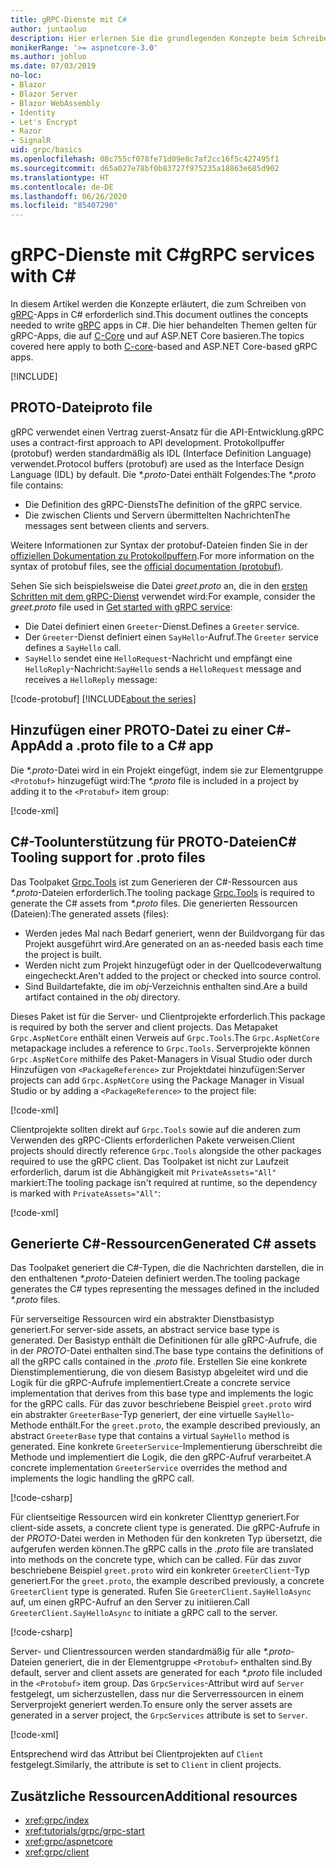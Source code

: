 ```yaml
---
title: gRPC-Dienste mit C#
author: juntaoluo
description: Hier erlernen Sie die grundlegenden Konzepte beim Schreiben von gRPC-Diensten mit C#.
monikerRange: '>= aspnetcore-3.0'
ms.author: johluo
ms.date: 07/03/2019
no-loc:
- Blazor
- Blazor Server
- Blazor WebAssembly
- Identity
- Let's Encrypt
- Razor
- SignalR
uid: grpc/basics
ms.openlocfilehash: 08c755cf078fe71d09e8c7af2cc16f5c427495f1
ms.sourcegitcommit: d65a027e78bf0b83727f975235a18863e685d902
ms.translationtype: HT
ms.contentlocale: de-DE
ms.lasthandoff: 06/26/2020
ms.locfileid: "85407290"
---
```

# <a name="grpc-services-with-c"></a><span data-ttu-id="cf618-103">gRPC-Dienste mit C\#</span><span class="sxs-lookup"><span data-stu-id="cf618-103">gRPC services with C\#</span></span>

<span data-ttu-id="cf618-104">In diesem Artikel werden die Konzepte erläutert, die zum Schreiben von [gRPC](https://grpc.io/docs/guides/)-Apps in C# erforderlich sind.</span><span class="sxs-lookup"><span data-stu-id="cf618-104">This document outlines the concepts needed to write [gRPC](https://grpc.io/docs/guides/) apps in C#.</span></span> <span data-ttu-id="cf618-105">Die hier behandelten Themen gelten für gRPC-Apps, die auf [C-Core](https://grpc.io/blog/grpc-stacks) und auf ASP.NET Core basieren.</span><span class="sxs-lookup"><span data-stu-id="cf618-105">The topics covered here apply to both [C-core](https://grpc.io/blog/grpc-stacks)-based and ASP.NET Core-based gRPC apps.</span></span>

[!INCLUDE[](~/includes/gRPCazure.md)]

## <a name="proto-file"></a><span data-ttu-id="cf618-106">PROTO-Datei</span><span class="sxs-lookup"><span data-stu-id="cf618-106">proto file</span></span>

<span data-ttu-id="cf618-107">gRPC verwendet einen Vertrag zuerst-Ansatz für die API-Entwicklung.</span><span class="sxs-lookup"><span data-stu-id="cf618-107">gRPC uses a contract-first approach to API development.</span></span> <span data-ttu-id="cf618-108">Protokollpuffer (protobuf) werden standardmäßig als IDL (Interface Definition Language) verwendet.</span><span class="sxs-lookup"><span data-stu-id="cf618-108">Protocol buffers (protobuf) are used as the Interface Design Language (IDL) by default.</span></span> <span data-ttu-id="cf618-109">Die *\*.proto*-Datei enthält Folgendes:</span><span class="sxs-lookup"><span data-stu-id="cf618-109">The *\*.proto* file contains:</span></span>

* <span data-ttu-id="cf618-110">Die Definition des gRPC-Diensts</span><span class="sxs-lookup"><span data-stu-id="cf618-110">The definition of the gRPC service.</span></span>
* <span data-ttu-id="cf618-111">Die zwischen Clients und Servern übermittelten Nachrichten</span><span class="sxs-lookup"><span data-stu-id="cf618-111">The messages sent between clients and servers.</span></span>

<span data-ttu-id="cf618-112">Weitere Informationen zur Syntax der protobuf-Dateien finden Sie in der [offiziellen Dokumentation zu Protokollpuffern](https://developers.google.com/protocol-buffers/docs/proto3).</span><span class="sxs-lookup"><span data-stu-id="cf618-112">For more information on the syntax of protobuf files, see the [official documentation (protobuf)](https://developers.google.com/protocol-buffers/docs/proto3).</span></span>

<span data-ttu-id="cf618-113">Sehen Sie sich beispielsweise die Datei *greet.proto* an, die in den [ersten Schritten mit dem gRPC-Dienst](xref:tutorials/grpc/grpc-start) verwendet wird:</span><span class="sxs-lookup"><span data-stu-id="cf618-113">For example, consider the *greet.proto* file used in [Get started with gRPC service](xref:tutorials/grpc/grpc-start):</span></span>

* <span data-ttu-id="cf618-114">Die Datei definiert einen `Greeter`-Dienst.</span><span class="sxs-lookup"><span data-stu-id="cf618-114">Defines a `Greeter` service.</span></span>
* <span data-ttu-id="cf618-115">Der `Greeter`-Dienst definiert einen `SayHello`-Aufruf.</span><span class="sxs-lookup"><span data-stu-id="cf618-115">The `Greeter` service defines a `SayHello` call.</span></span>
* <span data-ttu-id="cf618-116">`SayHello` sendet eine `HelloRequest`-Nachricht und empfängt eine `HelloReply`-Nachricht:</span><span class="sxs-lookup"><span data-stu-id="cf618-116">`SayHello` sends a `HelloRequest` message and receives a `HelloReply` message:</span></span>

[!code-protobuf[](~/tutorials/grpc/grpc-start/sample/GrpcGreeter/Protos/greet.proto)]
[!INCLUDE[about the series](~/includes/code-comments-loc.md)]

## <a name="add-a-proto-file-to-a-c-app"></a><span data-ttu-id="cf618-117">Hinzufügen einer PROTO-Datei zu einer C\#-App</span><span class="sxs-lookup"><span data-stu-id="cf618-117">Add a .proto file to a C\# app</span></span>

<span data-ttu-id="cf618-118">Die *\*.proto*-Datei wird in ein Projekt eingefügt, indem sie zur Elementgruppe `<Protobuf>` hinzugefügt wird:</span><span class="sxs-lookup"><span data-stu-id="cf618-118">The *\*.proto* file is included in a project by adding it to the `<Protobuf>` item group:</span></span>

[!code-xml[](~/tutorials/grpc/grpc-start/sample/GrpcGreeter/GrpcGreeter.csproj?highlight=2&range=7-9)]

## <a name="c-tooling-support-for-proto-files"></a><span data-ttu-id="cf618-119">C#-Toolunterstützung für PROTO-Dateien</span><span class="sxs-lookup"><span data-stu-id="cf618-119">C# Tooling support for .proto files</span></span>

<span data-ttu-id="cf618-120">Das Toolpaket [Grpc.Tools](https://www.nuget.org/packages/Grpc.Tools/) ist zum Generieren der C#-Ressourcen aus *\*.proto*-Dateien erforderlich.</span><span class="sxs-lookup"><span data-stu-id="cf618-120">The tooling package [Grpc.Tools](https://www.nuget.org/packages/Grpc.Tools/) is required to generate the C# assets from *\*.proto* files.</span></span> <span data-ttu-id="cf618-121">Die generierten Ressourcen (Dateien):</span><span class="sxs-lookup"><span data-stu-id="cf618-121">The generated assets (files):</span></span>

* <span data-ttu-id="cf618-122">Werden jedes Mal nach Bedarf generiert, wenn der Buildvorgang für das Projekt ausgeführt wird.</span><span class="sxs-lookup"><span data-stu-id="cf618-122">Are generated on an as-needed basis each time the project is built.</span></span>
* <span data-ttu-id="cf618-123">Werden nicht zum Projekt hinzugefügt oder in der Quellcodeverwaltung eingecheckt.</span><span class="sxs-lookup"><span data-stu-id="cf618-123">Aren't added to the project or checked into source control.</span></span>
* <span data-ttu-id="cf618-124">Sind Buildartefakte, die im *obj*-Verzeichnis enthalten sind.</span><span class="sxs-lookup"><span data-stu-id="cf618-124">Are a build artifact contained in the *obj* directory.</span></span>

<span data-ttu-id="cf618-125">Dieses Paket ist für die Server- und Clientprojekte erforderlich.</span><span class="sxs-lookup"><span data-stu-id="cf618-125">This package is required by both the server and client projects.</span></span> <span data-ttu-id="cf618-126">Das Metapaket `Grpc.AspNetCore` enthält einen Verweis auf `Grpc.Tools`.</span><span class="sxs-lookup"><span data-stu-id="cf618-126">The `Grpc.AspNetCore` metapackage includes a reference to `Grpc.Tools`.</span></span> <span data-ttu-id="cf618-127">Serverprojekte können `Grpc.AspNetCore` mithilfe des Paket-Managers in Visual Studio oder durch Hinzufügen von `<PackageReference>` zur Projektdatei hinzufügen:</span><span class="sxs-lookup"><span data-stu-id="cf618-127">Server projects can add `Grpc.AspNetCore` using the Package Manager in Visual Studio or by adding a `<PackageReference>` to the project file:</span></span>

[!code-xml[](~/tutorials/grpc/grpc-start/sample/GrpcGreeter/GrpcGreeter.csproj?highlight=1&range=12)]

<span data-ttu-id="cf618-128">Clientprojekte sollten direkt auf `Grpc.Tools` sowie auf die anderen zum Verwenden des gRPC-Clients erforderlichen Pakete verweisen.</span><span class="sxs-lookup"><span data-stu-id="cf618-128">Client projects should directly reference `Grpc.Tools` alongside the other packages required to use the gRPC client.</span></span> <span data-ttu-id="cf618-129">Das Toolpaket ist nicht zur Laufzeit erforderlich, darum ist die Abhängigkeit mit `PrivateAssets="All"` markiert:</span><span class="sxs-lookup"><span data-stu-id="cf618-129">The tooling package isn't required at runtime, so the dependency is marked with `PrivateAssets="All"`:</span></span>

[!code-xml[](~/tutorials/grpc/grpc-start/sample/GrpcGreeterClient/GrpcGreeterClient.csproj?highlight=3&range=9-11)]

## <a name="generated-c-assets"></a><span data-ttu-id="cf618-130">Generierte C#-Ressourcen</span><span class="sxs-lookup"><span data-stu-id="cf618-130">Generated C# assets</span></span>

<span data-ttu-id="cf618-131">Das Toolpaket generiert die C#-Typen, die die Nachrichten darstellen, die in den enthaltenen *\*.proto*-Dateien definiert werden.</span><span class="sxs-lookup"><span data-stu-id="cf618-131">The tooling package generates the C# types representing the messages defined in the included *\*.proto* files.</span></span>

<span data-ttu-id="cf618-132">Für serverseitige Ressourcen wird ein abstrakter Dienstbasistyp generiert.</span><span class="sxs-lookup"><span data-stu-id="cf618-132">For server-side assets, an abstract service base type is generated.</span></span> <span data-ttu-id="cf618-133">Der Basistyp enthält die Definitionen für alle gRPC-Aufrufe, die in der *PROTO*-Datei enthalten sind.</span><span class="sxs-lookup"><span data-stu-id="cf618-133">The base type contains the definitions of all the gRPC calls contained in the *.proto* file.</span></span> <span data-ttu-id="cf618-134">Erstellen Sie eine konkrete Dienstimplementierung, die von diesem Basistyp abgeleitet wird und die Logik für die gRPC-Aufrufe implementiert.</span><span class="sxs-lookup"><span data-stu-id="cf618-134">Create a concrete service implementation that derives from this base type and implements the logic for the gRPC calls.</span></span> <span data-ttu-id="cf618-135">Für das zuvor beschriebene Beispiel `greet.proto` wird ein abstrakter `GreeterBase`-Typ generiert, der eine virtuelle `SayHello`-Methode enthält.</span><span class="sxs-lookup"><span data-stu-id="cf618-135">For the `greet.proto`, the example described previously, an abstract `GreeterBase` type that contains a virtual `SayHello` method is generated.</span></span> <span data-ttu-id="cf618-136">Eine konkrete `GreeterService`-Implementierung überschreibt die Methode und implementiert die Logik, die den gRPC-Aufruf verarbeitet.</span><span class="sxs-lookup"><span data-stu-id="cf618-136">A concrete implementation `GreeterService` overrides the method and implements the logic handling the gRPC call.</span></span>

[!code-csharp[](~/tutorials/grpc/grpc-start/sample/GrpcGreeter/Services/GreeterService.cs?name=snippet)]

<span data-ttu-id="cf618-137">Für clientseitige Ressourcen wird ein konkreter Clienttyp generiert.</span><span class="sxs-lookup"><span data-stu-id="cf618-137">For client-side assets, a concrete client type is generated.</span></span> <span data-ttu-id="cf618-138">Die gRPC-Aufrufe in der *PROTO*-Datei werden in Methoden für den konkreten Typ übersetzt, die aufgerufen werden können.</span><span class="sxs-lookup"><span data-stu-id="cf618-138">The gRPC calls in the *.proto* file are translated into methods on the concrete type, which can be called.</span></span> <span data-ttu-id="cf618-139">Für das zuvor beschriebene Beispiel `greet.proto` wird ein konkreter `GreeterClient`-Typ generiert.</span><span class="sxs-lookup"><span data-stu-id="cf618-139">For the `greet.proto`, the example described previously, a concrete `GreeterClient` type is generated.</span></span> <span data-ttu-id="cf618-140">Rufen Sie `GreeterClient.SayHelloAsync` auf, um einen gRPC-Aufruf an den Server zu initiieren.</span><span class="sxs-lookup"><span data-stu-id="cf618-140">Call `GreeterClient.SayHelloAsync` to initiate a gRPC call to the server.</span></span>

[!code-csharp[](~/tutorials/grpc/grpc-start/sample/GrpcGreeterClient/Program.cs?name=snippet)]

<span data-ttu-id="cf618-141">Server- und Clientressourcen werden standardmäßig für alle *\*.proto*-Dateien generiert, die in der Elementgruppe `<Protobuf>` enthalten sind.</span><span class="sxs-lookup"><span data-stu-id="cf618-141">By default, server and client assets are generated for each *\*.proto* file included in the `<Protobuf>` item group.</span></span> <span data-ttu-id="cf618-142">Das `GrpcServices`-Attribut wird auf `Server` festgelegt, um sicherzustellen, dass nur die Serverressourcen in einem Serverprojekt generiert werden.</span><span class="sxs-lookup"><span data-stu-id="cf618-142">To ensure only the server assets are generated in a server project, the `GrpcServices` attribute is set to `Server`.</span></span>

[!code-xml[](~/tutorials/grpc/grpc-start/sample/GrpcGreeter/GrpcGreeter.csproj?highlight=2&range=7-9)]

<span data-ttu-id="cf618-143">Entsprechend wird das Attribut bei Clientprojekten auf `Client` festgelegt.</span><span class="sxs-lookup"><span data-stu-id="cf618-143">Similarly, the attribute is set to `Client` in client projects.</span></span>

## <a name="additional-resources"></a><span data-ttu-id="cf618-144">Zusätzliche Ressourcen</span><span class="sxs-lookup"><span data-stu-id="cf618-144">Additional resources</span></span>

* <xref:grpc/index>
* <xref:tutorials/grpc/grpc-start>
* <xref:grpc/aspnetcore>
* <xref:grpc/client>
